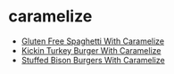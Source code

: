 # caramelize

 * [Gluten Free Spaghetti With Caramelize](../index/g/gluten-free-spaghetti-with-caramelize.json)
 * [Kickin Turkey Burger With Caramelize](../index/k/kickin-turkey-burger-with-caramelize.json)
 * [Stuffed Bison Burgers With Caramelize](../index/s/stuffed-bison-burgers-with-caramelize.json)
